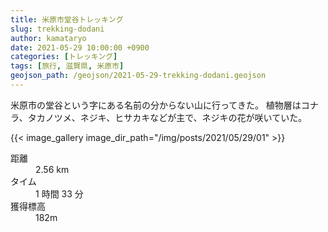 ```yaml
---
title: 米原市堂谷トレッキング
slug: trekking-dodani
author: kamataryo
date: 2021-05-29 10:00:00 +0900
categories: [トレッキング]
tags: [旅行, 滋賀県, 米原市]
geojson_path: /geojson/2021-05-29-trekking-dodani.geojson
---
```


米原市の堂谷という字にある名前の分からない山に行ってきた。
植物層はコナラ、タカノツメ、ネジキ、ヒサカキなどが主で、ネジキの花が咲いていた。

{{< image_gallery image_dir_path="/img/posts/2021/05/29/01" >}}

<dl>
<dt>距離</dt><dd>2.56 km</dd>
<dt>タイム</dt><dd>1 時間 33 分</dd>
<dt>獲得標高</dt><dd>182m</dd>
</dl>
